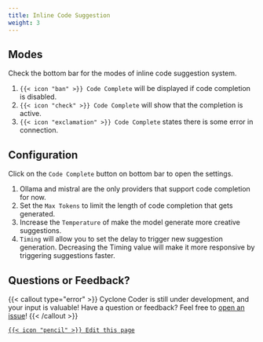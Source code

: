 ```yaml
---
title: Inline Code Suggestion
weight: 3
---
```


## Modes

Check the bottom bar for the modes of inline code suggestion system.

1. `{{< icon "ban" >}} Code Complete` will be displayed if code completion is disabled.
2. `{{< icon "check" >}} Code Complete` will show that the completion is active.
3. `{{< icon "exclamation" >}} Code Complete` states there is some error in connection.

## Configuration

Click on the `Code Complete` button on bottom bar to open the settings.

1. Ollama and mistral are the only providers that support code completion for now.
2. Set the `Max Tokens` to limit the length of code completion that gets generated.
3. Increase the `Temperature` of make the model generate more creative suggestions.
4. `Timing` will allow you to set the delay to trigger new suggestion generation. Decreasing the Timing value will make it more responsive by triggering suggestions faster.

## Questions or Feedback?

{{< callout type="error" >}}
Cyclone Coder is still under development, and your input is valuable!
Have a question or feedback? Feel free to [open an issue](https://github.com/GaneshMystic/CycloneCoderDocs/issues)!
{{< /callout >}}


[`{{< icon "pencil" >}} Edit this page`](https://github.com/GaneshMystic/CycloneCoderDocs/content/docs/extension/code_suggestion.md)